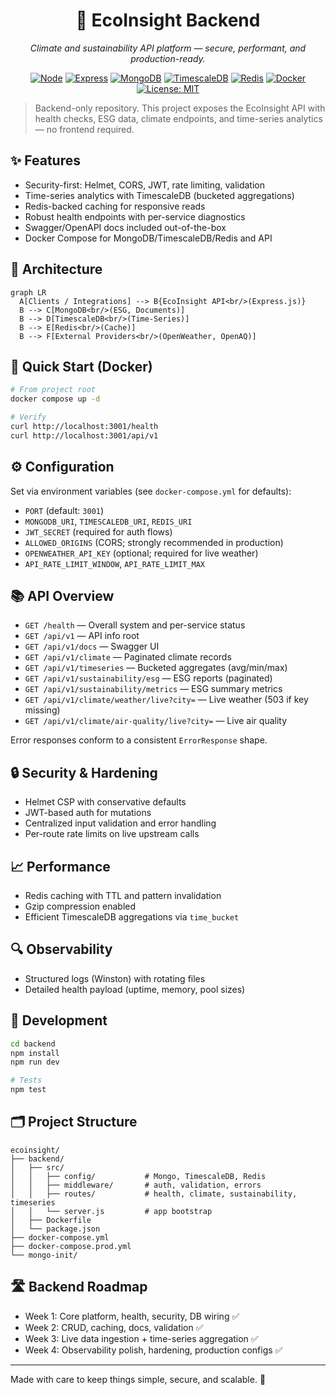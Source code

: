 <div align="center">

# 🌿 EcoInsight Backend

<em>Climate and sustainability API platform — secure, performant, and production-ready.</em>

[![Node](https://img.shields.io/badge/Node-18%2B-339933?logo=node.js&logoColor=white)](https://nodejs.org)
[![Express](https://img.shields.io/badge/Express-4.x-000000?logo=express&logoColor=white)](https://expressjs.com)
[![MongoDB](https://img.shields.io/badge/MongoDB-7.x-47A248?logo=mongodb&logoColor=white)](https://www.mongodb.com)
[![TimescaleDB](https://img.shields.io/badge/TimescaleDB-PG16-205375?logo=postgresql&logoColor=white)](https://www.timescale.com)
[![Redis](https://img.shields.io/badge/Redis-7.x-DC382D?logo=redis&logoColor=white)](https://redis.io)
[![Docker](https://img.shields.io/badge/Docker-ready-2496ED?logo=docker&logoColor=white)](https://www.docker.com)
[![License: MIT](https://img.shields.io/badge/License-MIT-yellow.svg)](LICENSE)

</div>

> Backend-only repository. This project exposes the EcoInsight API with health checks, ESG data, climate endpoints, and time-series analytics — no frontend required.

## ✨ Features

- Security-first: Helmet, CORS, JWT, rate limiting, validation
- Time-series analytics with TimescaleDB (bucketed aggregations)
- Redis-backed caching for responsive reads
- Robust health endpoints with per-service diagnostics
- Swagger/OpenAPI docs included out-of-the-box
- Docker Compose for MongoDB/TimescaleDB/Redis and API

## 🧭 Architecture

```mermaid
graph LR
  A[Clients / Integrations] --> B{EcoInsight API<br/>(Express.js)}
  B --> C[MongoDB<br/>(ESG, Documents)]
  B --> D[TimescaleDB<br/>(Time-Series)]
  B --> E[Redis<br/>(Cache)]
  B --> F[External Providers<br/>(OpenWeather, OpenAQ)]
```

## 🚀 Quick Start (Docker)

```bash
# From project root
docker compose up -d

# Verify
curl http://localhost:3001/health
curl http://localhost:3001/api/v1
```

## ⚙️ Configuration

Set via environment variables (see `docker-compose.yml` for defaults):

- `PORT` (default: `3001`)
- `MONGODB_URI`, `TIMESCALEDB_URI`, `REDIS_URI`
- `JWT_SECRET` (required for auth flows)
- `ALLOWED_ORIGINS` (CORS; strongly recommended in production)
- `OPENWEATHER_API_KEY` (optional; required for live weather)
- `API_RATE_LIMIT_WINDOW`, `API_RATE_LIMIT_MAX`

## 📚 API Overview

- `GET /health` — Overall system and per-service status
- `GET /api/v1` — API info root
- `GET /api/v1/docs` — Swagger UI
- `GET /api/v1/climate` — Paginated climate records
- `GET /api/v1/timeseries` — Bucketed aggregates (avg/min/max)
- `GET /api/v1/sustainability/esg` — ESG reports (paginated)
- `GET /api/v1/sustainability/metrics` — ESG summary metrics
- `GET /api/v1/climate/weather/live?city=` — Live weather (503 if key missing)
- `GET /api/v1/climate/air-quality/live?city=` — Live air quality

Error responses conform to a consistent `ErrorResponse` shape.

## 🔒 Security & Hardening

- Helmet CSP with conservative defaults
- JWT-based auth for mutations
- Centralized input validation and error handling
- Per-route rate limits on live upstream calls

## 📈 Performance

- Redis caching with TTL and pattern invalidation
- Gzip compression enabled
- Efficient TimescaleDB aggregations via `time_bucket`

## 🔍 Observability

- Structured logs (Winston) with rotating files
- Detailed health payload (uptime, memory, pool sizes)

## 🧪 Development

```bash
cd backend
npm install
npm run dev

# Tests
npm test
```

## 🗂️ Project Structure

```
ecoinsight/
├── backend/
│   ├── src/
│   │   ├── config/           # Mongo, TimescaleDB, Redis
│   │   ├── middleware/       # auth, validation, errors
│   │   ├── routes/           # health, climate, sustainability, timeseries
│   │   └── server.js         # app bootstrap
│   ├── Dockerfile
│   └── package.json
├── docker-compose.yml
├── docker-compose.prod.yml
└── mongo-init/
```

## 🛣️ Backend Roadmap

- Week 1: Core platform, health, security, DB wiring ✅
- Week 2: CRUD, caching, docs, validation ✅
- Week 3: Live data ingestion + time-series aggregation ✅
- Week 4: Observability polish, hardening, production configs ✅

---

Made with care to keep things simple, secure, and scalable. 🌱
